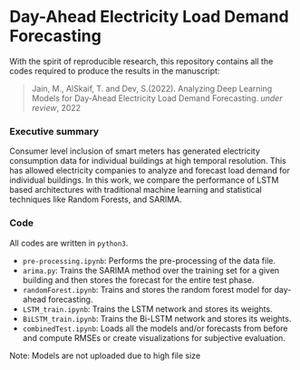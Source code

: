 # Day-Ahead Electricity Load Demand Forecasting

With the spirit of reproducible research, this repository contains all the codes required to produce the results in the manuscript:

> Jain, M., AlSkaif, T. and Dev, S.(2022). Analyzing Deep Learning Models for Day-Ahead Electricity Load Demand Forecasting. *under review*, 2022

### Executive summary
Consumer level inclusion of smart meters has generated electricity consumption data for individual buildings at high temporal resolution. This has allowed electricity companies to analyze and forecast load demand for individual buildings. In this work, we compare the performance of LSTM based architectures with traditional machine learning and statistical techniques like Random Forests, and SARIMA.

### Code
All codes are written in `python3`.
+ `pre-processing.ipynb`: Performs the pre-processing of the data file. 
+ `arima.py`: Trains the SARIMA method over the training set for a given building and then stores the forecast for the entire test phase. 
+ `randomForest.ipynb`: Trains and stores the random forest model for day-ahead forecasting.
+ `LSTM_train.ipynb`: Trains the LSTM network and stores its weights.
+ `BiLSTM_train.ipynb`: Trains the Bi-LSTM network and stores its weights.
+ `combinedTest.ipynb`: Loads all the models and/or forecasts from before and compute RMSEs or create visualizations for subjective evaluation.

Note: Models are not uploaded due to high file size
